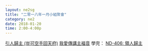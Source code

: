```yaml
---
layout: ne2sg
title: "二零一八年一月小組聚會"
category: ne2
date: 2018-01-20
time: 2:00-4:00p
---
```

<span>[引人歸主 (豈可空手回天府)](http://www.youtube.com/watch?v=DPmzA3s2a38)</span>
<span>[我愛傳講主福音](http://www.youtube.com/watch?v=vEjDxLSwCpE)</span>
<span>學完： [ND-406: 領人歸主](/ne2/newman.html)</span>
